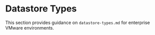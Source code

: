 # Datastore Types

This section provides guidance on `datastore-types.md` for enterprise VMware environments.